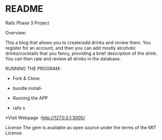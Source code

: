 # README

Rails Phase 3 Project

Overview:

This a blog that allows you to create/add drinks and review them. You register for an account, and then you can add mostly alcoholic drinks/cocktails that you fancy, providing a brief description of the drink. You can then rate and review all drinks in the database.

RUNNING THE PROGRAM:

* Fork & Clone
- bundle install-

* Running the APP
- rails s

*Visit Webpage
-http://127.0.0.1:3000/

License
The gem is available as open source under the terms of the MIT License.
